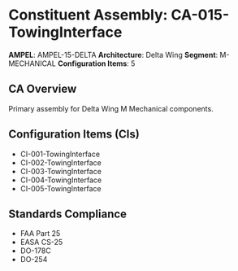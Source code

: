 # Constituent Assembly: CA-015-TowingInterface

**AMPEL**: AMPEL-15-DELTA
**Architecture**: Delta Wing
**Segment**: M-MECHANICAL
**Configuration Items**: 5

## CA Overview
Primary assembly for Delta Wing M Mechanical components.

## Configuration Items (CIs)
- CI-001-TowingInterface
- CI-002-TowingInterface
- CI-003-TowingInterface
- CI-004-TowingInterface
- CI-005-TowingInterface

## Standards Compliance
- FAA Part 25
- EASA CS-25
- DO-178C
- DO-254

